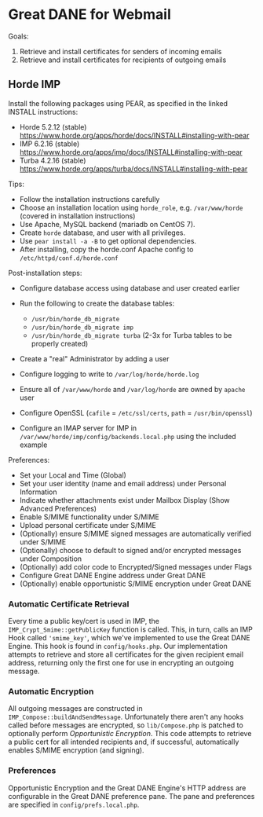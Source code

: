 # Great DANE for Webmail

Goals:

1. Retrieve and install certificates for senders of incoming emails
2. Retrieve and install certificates for recipients of outgoing emails

## Horde IMP

Install the following packages using PEAR, as specified in the linked INSTALL instructions:

- Horde 5.2.12 (stable) https://www.horde.org/apps/horde/docs/INSTALL#installing-with-pear
- IMP 6.2.16 (stable) https://www.horde.org/apps/imp/docs/INSTALL#installing-with-pear
- Turba 4.2.16 (stable) https://www.horde.org/apps/turba/docs/INSTALL#installing-with-pear

Tips:

- Follow the installation instructions carefully
- Choose an installation location using `horde_role`, e.g. `/var/www/horde` (covered in installation instructions)
- Use Apache, MySQL backend (mariadb on CentOS 7).
- Create `horde` database, and user with all privileges.
- Use `pear install -a -B` to get optional dependencies.
- After installing, copy the horde.conf Apache config to `/etc/httpd/conf.d/horde.conf`

Post-installation steps:

- Configure database access using database and user created earlier
- Run the following to create the database tables:

    - `/usr/bin/horde_db_migrate`
    - `/usr/bin/horde_db_migrate imp`
    - `/usr/bin/horde_db_migrate turba` (2-3x for Turba tables to be properly created)

- Create a "real" Administrator by adding a user
- Configure logging to write to `/var/log/horde/horde.log`
- Ensure all of `/var/www/horde` and `/var/log/horde` are owned by `apache` user
- Configure OpenSSL (`cafile` = `/etc/ssl/certs`, `path` = `/usr/bin/openssl`)
- Configure an IMAP server for IMP in `/var/www/horde/imp/config/backends.local.php` using the included example

Preferences:

- Set your Local and Time (Global)
- Set your user identity (name and email address) under Personal Information
- Indicate whether attachments exist under Mailbox Display (Show Advanced Preferences)
- Enable S/MIME functionality under S/MIME
- Upload personal certificate under S/MIME
- (Optionally) ensure S/MIME signed messages are automatically verified under S/MIME
- (Optionally) choose to default to signed and/or encrypted messages under Composition
- (Optionally) add color code to Encrypted/Signed messages under Flags
- Configure Great DANE Engine address under Great DANE
- (Optionally) enable opportunistic S/MIME encryption under Great DANE

### Automatic Certificate Retrieval

Every time a public key/cert is used in IMP, the `IMP_Crypt_Smime::getPublicKey` function is called. This, in turn, calls an IMP Hook called `'smime_key'`, which we've implemented to use the Great DANE Engine. This hook is found in `config/hooks.php`. Our implementation attempts to retrieve and store all certificates for the given recipient email address, returning only the first one for use in encrypting an outgoing message.

### Automatic Encryption

All outgoing messages are constructed in `IMP_Compose::buildAndSendMessage`. Unfortunately there aren't any hooks called before messages are encrypted, so `lib/Compose.php` is patched to optionally perform *Opportunistic Encryption*. This code attempts to retrieve a public cert for all intended recipients and, if successful, automatically enables S/MIME encryption (and signing).

### Preferences

Opportunistic Encryption and the Great DANE Engine's HTTP address are configurable in the Great DANE preference pane. The pane and preferences are specified in `config/prefs.local.php`.
